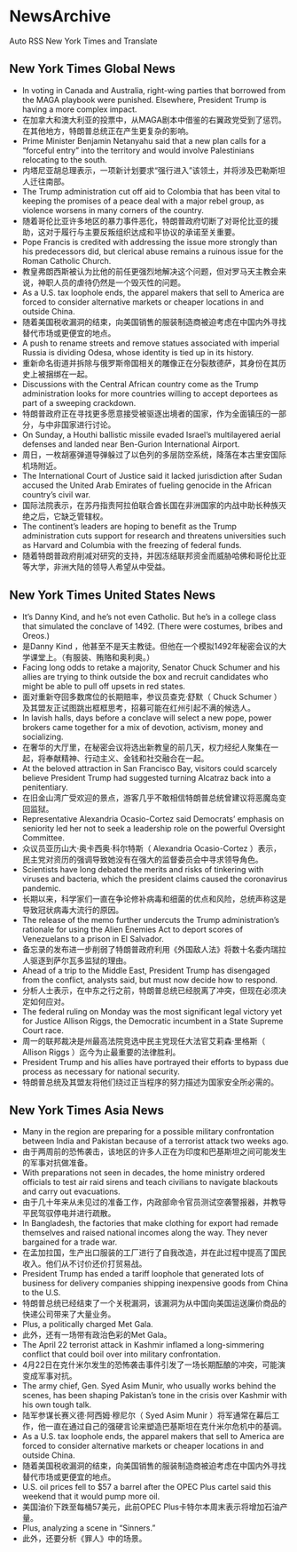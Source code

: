 # NewsArchive
Auto RSS New York Times and Translate

## New York Times Global News
* In voting in Canada and Australia, right-wing parties that borrowed from the MAGA playbook were punished. Elsewhere, President Trump is having a more complex impact.
* 在加拿大和澳大利亚的投票中，从MAGA剧本中借鉴的右翼政党受到了惩罚。在其他地方，特朗普总统正在产生更复杂的影响。
* Prime Minister Benjamin Netanyahu said that a new plan calls for a “forceful entry” into the territory and would involve Palestinians relocating to the south.
* 内塔尼亚胡总理表示，一项新计划要求“强行进入”该领土，并将涉及巴勒斯坦人迁往南部。
* The Trump administration cut off aid to Colombia that has been vital to keeping the promises of a peace deal with a major rebel group, as violence worsens in many corners of the country.
* 随着哥伦比亚许多地区的暴力事件恶化，特朗普政府切断了对哥伦比亚的援助，这对于履行与主要反叛组织达成和平协议的承诺至关重要。
* Pope Francis is credited with addressing the issue more strongly than his predecessors did, but clerical abuse remains a ruinous issue for the Roman Catholic Church.
* 教皇弗朗西斯被认为比他的前任更强烈地解决这个问题，但对罗马天主教会来说，神职人员的虐待仍然是一个毁灭性的问题。
* As a U.S. tax loophole ends, the apparel makers that sell to America are forced to consider alternative markets or cheaper locations in and outside China.
* 随着美国税收漏洞的结束，向美国销售的服装制造商被迫考虑在中国内外寻找替代市场或更便宜的地点。
* A push to rename streets and remove statues associated with imperial Russia is dividing Odesa, whose identity is tied up in its history.
* 重新命名街道并拆除与俄罗斯帝国相关的雕像正在分裂敖德萨，其身份在其历史上被捆绑在一起。
* Discussions with the Central African country come as the Trump administration looks for more countries willing to accept deportees as part of a sweeping crackdown.
* 特朗普政府正在寻找更多愿意接受被驱逐出境者的国家，作为全面镇压的一部分，与中非国家进行讨论。
* On Sunday, a Houthi ballistic missile evaded Israel’s multilayered aerial defenses and landed near Ben-Gurion International Airport.
* 周日，一枚胡塞弹道导弹躲过了以色列的多层防空系统，降落在本古里安国际机场附近。
* The International Court of Justice said it lacked jurisdiction after Sudan accused the United Arab Emirates of fueling genocide in the African country’s civil war.
* 国际法院表示，在苏丹指责阿拉伯联合酋长国在非洲国家的内战中助长种族灭绝之后，它缺乏管辖权。
* The continent’s leaders are hoping to benefit as the Trump administration cuts support for research and threatens universities such as Harvard and Columbia with the freezing of federal funds.
* 随着特朗普政府削减对研究的支持，并因冻结联邦资金而威胁哈佛和哥伦比亚等大学，非洲大陆的领导人希望从中受益。

## New York Times United States News
* It’s Danny Kind, and he’s not even Catholic. But he’s in a college class that simulated the conclave of 1492. (There were costumes, bribes and Oreos.)
* 是Danny Kind ，他甚至不是天主教徒。但他在一个模拟1492年秘密会议的大学课堂上。（有服装、贿赂和奥利奥。）
* Facing long odds to retake a majority, Senator Chuck Schumer and his allies are trying to think outside the box and recruit candidates who might be able to pull off upsets in red states.
* 面对重新夺回多数席位的长期赔率，参议员查克·舒默（ Chuck Schumer ）及其盟友正试图跳出框框思考，招募可能在红州引起不满的候选人。
* In lavish halls, days before a conclave will select a new pope, power brokers came together for a mix of devotion, activism, money and socializing.
* 在奢华的大厅里，在秘密会议将选出新教皇的前几天，权力经纪人聚集在一起，将奉献精神、行动主义、金钱和社交融合在一起。
* At the beloved attraction in San Francisco Bay, visitors could scarcely believe President Trump had suggested turning Alcatraz back into a penitentiary.
* 在旧金山湾广受欢迎的景点，游客几乎不敢相信特朗普总统曾建议将恶魔岛变回监狱。
* Representative Alexandria Ocasio-Cortez said Democrats’ emphasis on seniority led her not to seek a leadership role on the powerful Oversight Committee.
* 众议员亚历山大·奥卡西奥·科尔特斯（ Alexandria Ocasio-Cortez ）表示，民主党对资历的强调导致她没有在强大的监督委员会中寻求领导角色。
* Scientists have long debated the merits and risks of tinkering with viruses and bacteria, which the president claims caused the coronavirus pandemic.
* 长期以来，科学家们一直在争论修补病毒和细菌的优点和风险，总统声称这是导致冠状病毒大流行的原因。
* The release of the memo further undercuts the Trump administration’s rationale for using the Alien Enemies Act to deport scores of Venezuelans to a prison in El Salvador.
* 备忘录的发布进一步削弱了特朗普政府利用《外国敌人法》将数十名委内瑞拉人驱逐到萨尔瓦多监狱的理由。
* Ahead of a trip to the Middle East, President Trump has disengaged from the conflict, analysts said, but must now decide how to respond.
* 分析人士表示，在中东之行之前，特朗普总统已经脱离了冲突，但现在必须决定如何应对。
* The federal ruling on Monday was the most significant legal victory yet for Justice Allison Riggs, the Democratic incumbent in a State Supreme Court race.
* 周一的联邦裁决是州最高法院竞选中民主党现任大法官艾莉森·里格斯（ Allison Riggs ）迄今为止最重要的法律胜利。
* President Trump and his allies have portrayed their efforts to bypass due process as necessary for national security.
* 特朗普总统及其盟友将他们绕过正当程序的努力描述为国家安全所必需的。

## New York Times Asia News
* Many in the region are preparing for a possible military confrontation between India and Pakistan because of a terrorist attack two weeks ago.
* 由于两周前的恐怖袭击，该地区的许多人正在为印度和巴基斯坦之间可能发生的军事对抗做准备。
* With preparations not seen in decades, the home ministry ordered officials to test air raid sirens and teach civilians to navigate blackouts and carry out evacuations.
* 由于几十年来从未见过的准备工作，内政部命令官员测试空袭警报器，并教导平民驾驭停电并进行疏散。
* In Bangladesh, the factories that make clothing for export had remade themselves and raised national incomes along the way. They never bargained for a trade war.
* 在孟加拉国，生产出口服装的工厂进行了自我改造，并在此过程中提高了国民收入。他们从不讨价还价打贸易战。
* President Trump has ended a tariff loophole that generated lots of business for delivery companies shipping inexpensive goods from China to the U.S.
* 特朗普总统已经结束了一个关税漏洞，该漏洞为从中国向美国运送廉价商品的快递公司带来了大量业务。
* Plus, a politically charged Met Gala.
* 此外，还有一场带有政治色彩的Met Gala。
* The April 22 terrorist attack in Kashmir inflamed a long-simmering conflict that could boil over into military confrontation.
* 4月22日在克什米尔发生的恐怖袭击事件引发了一场长期酝酿的冲突，可能演变成军事对抗。
* The army chief, Gen. Syed Asim Munir, who usually works behind the scenes, has been shaping Pakistan’s tone in the crisis over Kashmir with his own tough talk.
* 陆军参谋长赛义德·阿西姆·穆尼尔（ Syed Asim Munir ）将军通常在幕后工作，他一直在通过自己的强硬言论来塑造巴基斯坦在克什米尔危机中的基调。
* As a U.S. tax loophole ends, the apparel makers that sell to America are forced to consider alternative markets or cheaper locations in and outside China.
* 随着美国税收漏洞的结束，向美国销售的服装制造商被迫考虑在中国内外寻找替代市场或更便宜的地点。
* U.S. oil prices fell to $57 a barrel after the OPEC Plus cartel said this weekend that it would pump more oil.
* 美国油价下跌至每桶57美元，此前OPEC Plus卡特尔本周末表示将增加石油产量。
* Plus, analyzing a scene in “Sinners.”
* 此外，还要分析《罪人》中的场景。

